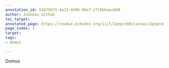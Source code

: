 ```yaml
---
annotation_id: 61675b71-4a13-4490-96e7-2715bbaac848
author: Joannas Github
tei_target: 
annotated_page: https://readux.ecdsdev.org/iiif/2qnpcn80/canvas/2qnpcn80_00000002.jpg
page_index: 1
target: 
tags:
- domus

---
```

<p>Domus</p>
